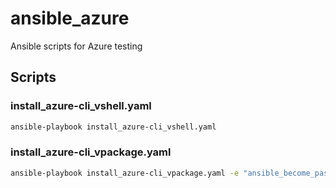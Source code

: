 # ansible_azure
Ansible scripts for Azure testing

## Scripts
### install_azure-cli_vshell.yaml
```sh
ansible-playbook install_azure-cli_vshell.yaml
```
### install_azure-cli_vpackage.yaml
```sh
ansible-playbook install_azure-cli_vpackage.yaml -e "ansible_become_password=PASSWORD"
```
